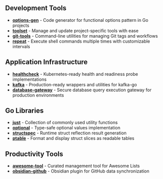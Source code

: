 ## Development Tools

- **[options-gen](https://github.com/kazhuravlev/options-gen)** - Code generator for functional options pattern in Go
  projects
- **[toolset](https://github.com/kazhuravlev/toolset)** - Manage and update project-specific tools with ease
- **[git-tools](https://github.com/kazhuravlev/git-tools)** - Command-line utilities for managing Git tags and workflows
- **[repeat](https://github.com/kazhuravlev/repeat)** - Execute shell commands multiple times with customizable
  intervals

## Application Infrastructure

- **[healthcheck](https://github.com/kazhuravlev/healthcheck)** - Kubernetes-ready health and readiness probe
  implementations
- **[kafka](https://github.com/kazhuravlev/kafka)** - Production-ready wrappers and utilities for kafka-go
- **[database-gateway](https://github.com/kazhuravlev/database-gateway)** - Secure database query execution gateway for
  production environments

## Go Libraries

- **[just](https://github.com/kazhuravlev/just)** - Collection of commonly used utility functions
- **[optional](https://github.com/kazhuravlev/optional)** - Type-safe optional values implementation
- **[structspec](https://github.com/kazhuravlev/structspec)** - Runtime struct reflection result generation
- **[ptable](https://github.com/kazhuravlev/ptable)** - Format and display struct slices as readable tables

## Productivity Tools

- **[awesome-tool](https://github.com/kazhuravlev/awesome-tool)** - Curated management tool for Awesome Lists
- **[obsidian-github](https://github.com/kazhuravlev/obsidian-github)** - Obsidian plugin for GitHub data
  synchronization
